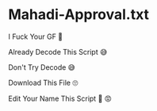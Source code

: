 # Mahadi-Approval.txt

I Fuck Your GF 🤒

Already Decode This Script 😅

Don't Try Decode 😅

Download This File 🙄 

Edit Your Name This Script 🥵 😡
